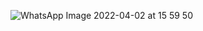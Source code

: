 
![WhatsApp Image 2022-04-02 at 15 59 50](https://user-images.githubusercontent.com/100669802/161376173-47c99901-6c25-4bd1-8f05-c792d40e0940.jpeg)
